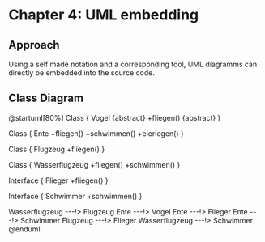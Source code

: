 # Chapter 4: UML embedding

## Approach

Using a self made notation and a corresponding tool, UML diagramms can directly be embedded into the source code.


## Class Diagram

@startuml[80%]
Class { Vogel {abstract}
    +fliegen() {abstract}
}

Class { Ente 
    +fliegen()
    +schwimmen()
    +eierlegen()
}

Class { Flugzeug 
    +fliegen()
}

Class { Wasserflugzeug 
    +fliegen()
    +schwimmen()
}

Interface { Flieger
    +fliegen()
}

Interface { Schwimmer
    +schwimmen()
}

Wasserflugzeug ---!> Flugzeug
Ente ---!> Vogel
Ente ---!> Flieger
Ente ---!> Schwimmer
Flugzeug ---!> Flieger
Wasserflugzeug ---!> Schwimmer
@enduml


